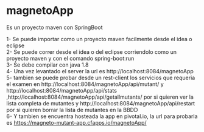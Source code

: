 # magnetoApp

Es un proyecto maven con SpringBoot

1- Se puede importar como un proyecto maven facilmente desde el idea o eclipse <br />
2- Se puede correr desde el idea o del eclipse corriendolo como un proyecto maven 
   y con el comando spring-boot:run <br />
3- Se debe compilar con java 1.8 <br />
4- Una vez levantado el server la url es http://localhost:8084/magnetoApp <br />
5- tambien se puede probar desde un rest-client los servicios que requeria el examen 
   en http://localhost:8084/magnetoApp/api/mutant/ y http://localhost:8084/magnetoApp/api/stats 
   ,http://localhost:8084/magnetoApp/api/getallmutants/ por si quieren ver la lista completa de mutantes
   y http://localhost:8084/magnetoApp/api/restart por si quieren borrar la lista de mutantes en la BBDD
   <br />
6- Y tambien se encuentra hosteada la app en pivotal.io, la url para probarla es https://magneto-mutant-app.cfapps.io/magnetoApp/ <br />
